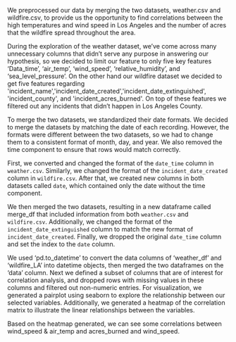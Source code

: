 We preprocessed our data by merging the two datasets, weather.csv and wildfire.csv, to provide us the opportunity to find correlations between the high temperatures and wind speed in Los Angeles and the number of acres that the wildfire spread throughout the area.

During the exploration of the weather dataset, we’ve come across many unnecessary columns that didn’t serve any purpose in answering our hypothesis, so we decided to limit our feature to only five key features ‘Data_time’, ‘air_temp’, ‘wind_speed’, ‘relative_humidity’, and ‘sea_level_pressure’. On the other hand our wildfire dataset we decided to get five features regarding 'incident_name','incident_date_created','incident_date_extinguished', 'incident_county', and 'incident_acres_burned'. On top of these features we filtered out any incidents that didn’t happen in Los Angeles County.

To merge the two datasets, we standardized their date formats. We decided to merge the datasets by matching the date of each recording. However, the formats were different between the two datasets, so we had to change them to a consistent format of month, day, and year. We also removed the time component to ensure that rows would match correctly.

First, we converted and changed the format of the `date_time` column in `weather.csv`. Similarly, we changed the format of the `incident_date_created` column in `wildfire.csv`. After that, we created new columns in both datasets called `date`, which contained only the date without the time component.


We then merged the two datasets, resulting in a new dataframe called merge_df that included information from both `weather.csv` and `wildfire.csv`. Additionally, we changed the format of the `incident_date_extinguished` column to match the new format of `incident_date_created`. Finally, we dropped the original `date_time` column and set the index to the `date` column.

We used ‘pd.to_datetime’ to convert the data columns of ‘weather_df’ and ‘wildfire_LA’ into datetime objects, then merged the two dataframes on the ‘data’ column. Next we defined a subset of columns that are of interest for correlation analysis, and dropped rows with missing values in these columns and filtered out non-numeric entries. For visualization, we generated a pairplot using seaborn to explore the relationship between our selected variables. Additionally, we generated a heatmap of the correlation matrix to illustrate the linear relationships between the variables.

Based on the heatmap generated, we can see some correlations between wind_speed & air_temp and acres_burned and wind_speed.
